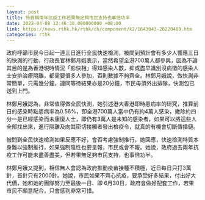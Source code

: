 ```yaml
---
layout: post
title: 特首稱兩年抗疫工作若果無足夠市民支持也事倍功半
date: 2022-04-08 12:46:38.000000000 +08:00
link: https://news.rthk.hk/rthk/ch/component/k2/1643043-20220408.htm
categories: rthk
---
```


政府呼籲市民今日起一連三日進行全民快速檢測，被問到預計會有多少人響應三日的快測的行動，行政長官林鄭月娥表示，當然希望全港700萬人都參與，因為不論其目的是為香港現時情況「影快相」得知感染人數，抑或盡早識別沒病徵的感染人士安排治療隔離，都需要很多人參加，否則數據不夠齊全。林鄭月娥說，做快測非常簡單，只需幾分鐘，連同等待結果亦是20分鐘，市民毋須外出排隊，快測包已送到上門。

林鄭月娥認為，非常值得做全民快測，她引述港大香港即時患病率的研究，推算前日的感染時點患病率為0.56%，即全港700萬人當中仍有約4萬人感染，撇除約四分一是已經感染而未康復人士，即仍有3萬人是未知的感染者，如果可以將這些人全部找出來，進行隔離及向其密切接觸者發出檢疫令，就真的有機會切斷傳播鏈。

被問到全民快速檢測如果反應不好，會否考慮強制推行，她回應，快速檢測特質本身難以強制推行，如果強制陰性也要呈報，市民或會不報。她說，政府過去兩年抗疫工作可能未盡善盡美，但若果無足夠市民支持，也事倍功半。

林鄭月娥又提到，相信無人會認為政府推動疫苗接種不積極，近日每日只打3萬針，首針只有2000針。她說，市民如果不齊心抗疫，要承受好多結果，付出好大代價，她和她的團隊努力至最後一日、即 6月30日，政府會做好配套工作，若果市民不願意配合，只會感到非常可惜。
